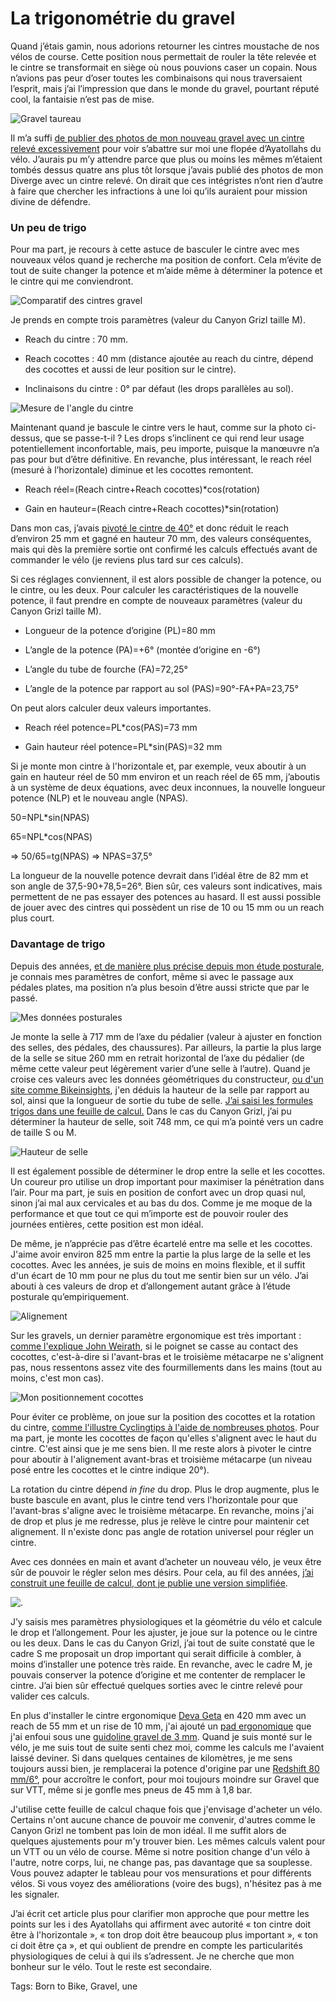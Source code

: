 # La trigonométrie du gravel

Quand j’étais gamin, nous adorions retourner les cintres moustache de nos vélos de course. Cette position nous permettait de rouler la tête relevée et le cintre se transformait en siège où nous pouvions caser un copain. Nous n’avions pas peur d’oser toutes les combinaisons qui nous traversaient l’esprit, mais j’ai l’impression que dans le monde du gravel, pourtant réputé cool, la fantaisie n’est pas de mise.

![Gravel taureau](https://tcrouzet.com/images_tc/2022/10/IMG_9627.jpeg)

Il m’a suffi [de publier des photos de mon nouveau gravel avec un cintre relevé excessivement](https://tcrouzet.com/2022/10/07/prise-en-main-du-gravel-canyon-grizl/) pour voir s’abattre sur moi une flopée d’Ayatollahs du vélo. J’aurais pu m’y attendre parce que plus ou moins les mêmes m’étaient tombés dessus quatre ans plus tôt lorsque j’avais publié des photos de mon Diverge avec un cintre relevé. On dirait que ces intégristes n’ont rien d’autre à faire que chercher les infractions à une loi qu’ils auraient pour mission divine de défendre.

### Un peu de trigo

Pour ma part, je recours à cette astuce de basculer le cintre avec mes nouveaux vélos quand je recherche ma position de confort. Cela m’évite de tout de suite changer la potence et m’aide même à déterminer la potence et le cintre qui me conviendront.

![Comparatif des cintres gravel](https://tcrouzet.com/images_tc/2022/10/gravel-drop-bars-geometry-diagram-1.png)

Je prends en compte trois paramètres (valeur du Canyon Grizl taille M).

- Reach du cintre : 70 mm.

- Reach cocottes : 40 mm (distance ajoutée au reach du cintre, dépend des cocottes et aussi de leur position sur le cintre).

- Inclinaisons du cintre : 0° par défaut (les drops parallèles au sol).

![Mesure de l'angle du cintre](https://tcrouzet.com/images_tc/2022/10/geo02.jpg)

Maintenant quand je bascule le cintre vers le haut, comme sur la photo ci-dessus, que se passe-t-il ? Les drops s’inclinent ce qui rend leur usage potentiellement inconfortable, mais, peu importe, puisque la manœuvre n’a pas pour but d’être définitive. En revanche, plus intéressant, le reach réel (mesuré à l’horizontale) diminue et les cocottes remontent.

- Reach réel=(Reach cintre+Reach cocottes)\*cos(rotation)

- Gain en hauteur=(Reach cintre+Reach cocottes)\*sin(rotation)

Dans mon cas, j’avais [pivoté le cintre de 40°](https://www.motionysis.com/) et donc réduit le reach d’environ 25 mm et gagné en hauteur 70 mm, des valeurs conséquentes, mais qui dès la première sortie ont confirmé les calculs effectués avant de commander le vélo (je reviens plus tard sur ces calculs).

Si ces réglages conviennent, il est alors possible de changer la potence, ou le cintre, ou les deux. Pour calculer les caractéristiques de la nouvelle potence, il faut prendre en compte de nouveaux paramètres (valeur du Canyon Grizl taille M).

- Longueur de la potence d’origine (PL)=80 mm

- L’angle de la potence (PA)=+6° (montée d’origine en -6°)

- L’angle du tube de fourche (FA)=72,25°

- L’angle de la potence par rapport au sol (PAS)=90°-FA+PA=23,75°

On peut alors calculer deux valeurs importantes.

- Reach réel potence=PL\*cos(PAS)=73 mm

- Gain hauteur réel potence=PL\*sin(PAS)=32 mm

Si je monte mon cintre à l'horizontale et, par exemple, veux aboutir à un gain en hauteur réel de 50 mm environ et un reach réel de 65 mm, j’aboutis à un système de deux équations, avec deux inconnues, la nouvelle longueur potence (NLP) et le nouveau angle (NPAS).

50=NPL\*sin(NPAS)

65=NPL\*cos(NPAS)

=&gt; 50/65=tg(NPAS) =&gt; NPAS=37,5°

La longueur de la nouvelle potence devrait dans l’idéal être de 82 mm et son angle de 37,5-90+78,5=26°. Bien sûr, ces valeurs sont indicatives, mais permettent de ne pas essayer des potences au hasard. Il est aussi possible de jouer avec des cintres qui possèdent un rise de 10 ou 15 mm ou un reach plus court.

### Davantage de trigo

Depuis des années, [et de manière plus précise depuis mon étude posturale](https://tcrouzet.com/2019/04/19/etude-posturale-payer-ou-non/), je connais mes paramètres de confort, même si avec le passage aux pédales plates, ma position n’a plus besoin d’être aussi stricte que par le passé.

![Mes données posturales](https://tcrouzet.com/images_tc/2022/10/postural2.jpg)

Je monte la selle à 717 mm de l’axe du pédalier (valeur à ajuster en fonction des selles, des pédales, des chaussures). Par ailleurs, la partie la plus large de la selle se situe 260 mm en retrait horizontal de l’axe du pédalier (de même cette valeur peut légèrement varier d’une selle à l’autre). Quand je croise ces valeurs avec les données géométriques du constructeur, [ou d'un site comme Bikeinsights](https://bikeinsights.com/compare?geometries=609eb44d1f13ce001e58f235,,), j'en déduis la hauteur de la selle par rapport au sol, ainsi que la longueur de sortie du tube de selle. [J’ai saisi les formules trigos dans une feuille de calcul.](https://docs.google.com/spreadsheets/d/1-KoPfKRMDTgX1ksOh_qJDmEIPD0iTOEv-w0WapHgrAY/edit?usp=sharing) Dans le cas du Canyon Grizl, j’ai pu déterminer la hauteur de selle, soit 748 mm, ce qui m’a pointé vers un cadre de taille S ou M.

![Hauteur de selle](https://tcrouzet.com/images_tc/2022/10/geo03.png)

Il est également possible de déterminer le drop entre la selle et les cocottes. Un coureur pro utilise un drop important pour maximiser la pénétration dans l’air. Pour ma part, je suis en position de confort avec un drop quasi nul, sinon j’ai mal aux cervicales et au bas du dos. Comme je me moque de la performance et que tout ce qui m’importe est de pouvoir rouler des journées entières, cette position est mon idéal.

De même, je n’apprécie pas d’être écartelé entre ma selle et les cocottes. J'aime avoir environ 825 mm entre la partie la plus large de la selle et les cocottes. Avec les années, je suis de moins en moins flexible, et il suffit d'un écart de 10 mm pour ne plus du tout me sentir bien sur un vélo. J’ai abouti à ces valeurs de drop et d’allongement autant grâce à l’étude posturale qu’empiriquement.

![Alignement](https://tcrouzet.com/images_tc/2022/10/john.jpg)

Sur les gravels, un dernier paramètre ergonomique est très important : [comme l'explique John Weirath](https://www.youtube.com/watch?v=O9jq4WBrKOY), si le poignet se casse au contact des cocottes, c'est-à-dire si l'avant-bras et le troisième métacarpe ne s'alignent pas, nous ressentons assez vite des fourmillements dans les mains (tout au moins, c'est mon cas).

![Mon positionnement cocottes](https://tcrouzet.com/images_tc/2022/10/IMG_9640.jpeg)

Pour éviter ce problème, on joue sur la position des cocottes et la rotation du cintre, [comme l'illustre Cyclingtips à l'aide de nombreuses photos](https://cyclingtips.com/2018/09/how-to-set-up-road-bike-drop-handlebars-tips-guidelines/). Pour ma part, je monte les cocottes de façon qu'elles s'alignent avec le haut du cintre. C'est ainsi que je me sens bien. Il me reste alors à pivoter le cintre pour aboutir à l'alignement avant-bras et troisième métacarpe (un niveau posé entre les cocottes et le cintre indique 20°).

La rotation du cintre dépend *in fine* du drop. Plus le drop augmente, plus le buste bascule en avant, plus le cintre tend vers l'horizontale pour que l'avant-bras s'aligne avec le troisième métacarpe. En revanche, moins j'ai de drop et plus je me redresse, plus je relève le cintre pour maintenir cet alignement. Il n'existe donc pas angle de rotation universel pour régler un cintre.

Avec ces données en main et avant d’acheter un nouveau vélo, je veux être sûr de pouvoir le régler selon mes désirs. Pour cela, au fil des années, [j’ai construit une feuille de calcul, dont je publie une version simplifiée](https://docs.google.com/spreadsheets/d/1-KoPfKRMDTgX1ksOh_qJDmEIPD0iTOEv-w0WapHgrAY/edit?usp=sharing).

![.](https://docs.google.com/spreadsheets/d/1-KoPfKRMDTgX1ksOh_qJDmEIPD0iTOEv-w0WapHgrAY/edit?usp=sharing)

J’y saisis mes paramètres physiologiques et la géométrie du vélo et calcule le drop et l’allongement. Pour les ajuster, je joue sur la potence ou le cintre ou les deux. Dans le cas du Canyon Grizl, j’ai tout de suite constaté que le cadre S me proposait un drop important qui serait difficile à combler, à moins d’installer une potence très raide. En revanche, avec le cadre M, je pouvais conserver la potence d’origine et me contenter de remplacer le cintre. J’ai bien sûr effectué quelques sorties avec le cintre relevé pour valider ces calculs.

En plus d'installer le cintre ergonomique [Deva Geta](https://dedaelementi.com/gera-alloy-handlebar) en 420 mm avec un reach de 55 mm et un rise de 10 mm, j'ai ajouté un [pad ergonomique](https://www.ergonbike.com/en/product-details.html?anr=42500090&s=bt&a=lenkerbaender) que j'ai enfoui sous une [guidoline gravel de 3 mm](https://www.ergonbike.com/en/product-details.html?anr=42500030&s=bt&a=lenkerbaender). Quand je suis monté sur le vélo, je me suis tout de suite senti chez moi, comme les calculs me l'avaient laissé deviner. Si dans quelques centaines de kilomètres, je me sens toujours aussi bien, je remplacerai la potence d'origine par une [Redshift 80 mm/6°](https://redshiftsports.com/products/shockstop-suspension-stem), pour accroître le confort, pour moi toujours moindre sur Gravel que sur VTT, même si je gonfle mes pneus de 45 mm à 1,8 bar.

J'utilise cette feuille de calcul chaque fois que j'envisage d'acheter un vélo. Certains n'ont aucune chance de pouvoir me convenir, d'autres comme le Canyon Grizl ne tombent pas loin de mon idéal. Il me suffit alors de quelques ajustements pour m'y trouver bien. Les mêmes calculs valent pour un VTT ou un vélo de course. Même si notre position change d'un vélo à l'autre, notre corps, lui, ne change pas, pas davantage que sa souplesse. Vous pouvez adapter le tableau pour vos mensurations et pour différents vélos. Si vous voyez des améliorations (voire des bugs), n'hésitez pas à me les signaler.

J’ai écrit cet article plus pour clarifier mon approche que pour mettre les points sur les i des Ayatollahs qui affirment avec autorité « ton cintre doit être à l'horizontale », « ton drop doit être beaucoup plus important », « ton ci doit être ça », et qui oublient de prendre en compte les particularités physiologiques de celui à qui ils s’adressent. Je ne cherche que mon bonheur sur le vélo. Tout le reste est secondaire.

Tags: Born to Bike, Gravel, une